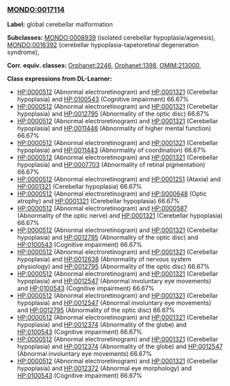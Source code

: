 
### [MONDO:0017114](http://purl.obolibrary.org/obo/MONDO_0017114)
**Label:** global cerebellar malformation

**Subclasses:** [MONDO:0008939](http://purl.obolibrary.org/obo/MONDO_0008939) (isolated cerebellar hypoplasia/agenesis), [MONDO:0016392](http://purl.obolibrary.org/obo/MONDO_0016392) (cerebellar hypoplasia-tapetoretinal degeneration syndrome), 

**Corr. equiv. classes:** [Orphanet:2246](http://www.orpha.net/ORDO/Orphanet_2246), [Orphanet:1398](http://www.orpha.net/ORDO/Orphanet_1398), [OMIM:213000](http://purl.obolibrary.org/obo/OMIM_213000), 

**Class expressions from DL-Learner:**

- [HP:0000512](http://purl.obolibrary.org/obo/HP_0000512) (Abnormal electroretinogram) and [HP:0001321](http://purl.obolibrary.org/obo/HP_0001321) (Cerebellar hypoplasia) and [HP:0100543](http://purl.obolibrary.org/obo/HP_0100543) (Cognitive impairment) 66.67%
- [HP:0000512](http://purl.obolibrary.org/obo/HP_0000512) (Abnormal electroretinogram) and [HP:0001321](http://purl.obolibrary.org/obo/HP_0001321) (Cerebellar hypoplasia) and [HP:0012795](http://purl.obolibrary.org/obo/HP_0012795) (Abnormality of the optic disc) 66.67%
- [HP:0000512](http://purl.obolibrary.org/obo/HP_0000512) (Abnormal electroretinogram) and [HP:0001321](http://purl.obolibrary.org/obo/HP_0001321) (Cerebellar hypoplasia) and [HP:0011446](http://purl.obolibrary.org/obo/HP_0011446) (Abnormality of higher mental function) 66.67%
- [HP:0000512](http://purl.obolibrary.org/obo/HP_0000512) (Abnormal electroretinogram) and [HP:0001321](http://purl.obolibrary.org/obo/HP_0001321) (Cerebellar hypoplasia) and [HP:0011443](http://purl.obolibrary.org/obo/HP_0011443) (Abnormality of coordination) 66.67%
- [HP:0000512](http://purl.obolibrary.org/obo/HP_0000512) (Abnormal electroretinogram) and [HP:0001321](http://purl.obolibrary.org/obo/HP_0001321) (Cerebellar hypoplasia) and [HP:0007703](http://purl.obolibrary.org/obo/HP_0007703) (Abnormality of retinal pigmentation) 66.67%
- [HP:0000512](http://purl.obolibrary.org/obo/HP_0000512) (Abnormal electroretinogram) and [HP:0001251](http://purl.obolibrary.org/obo/HP_0001251) (Ataxia) and [HP:0001321](http://purl.obolibrary.org/obo/HP_0001321) (Cerebellar hypoplasia) 66.67%
- [HP:0000512](http://purl.obolibrary.org/obo/HP_0000512) (Abnormal electroretinogram) and [HP:0000648](http://purl.obolibrary.org/obo/HP_0000648) (Optic atrophy) and [HP:0001321](http://purl.obolibrary.org/obo/HP_0001321) (Cerebellar hypoplasia) 66.67%
- [HP:0000512](http://purl.obolibrary.org/obo/HP_0000512) (Abnormal electroretinogram) and [HP:0000587](http://purl.obolibrary.org/obo/HP_0000587) (Abnormality of the optic nerve) and [HP:0001321](http://purl.obolibrary.org/obo/HP_0001321) (Cerebellar hypoplasia) 66.67%
- [HP:0000512](http://purl.obolibrary.org/obo/HP_0000512) (Abnormal electroretinogram) and [HP:0001321](http://purl.obolibrary.org/obo/HP_0001321) (Cerebellar hypoplasia) and [HP:0012795](http://purl.obolibrary.org/obo/HP_0012795) (Abnormality of the optic disc) and [HP:0100543](http://purl.obolibrary.org/obo/HP_0100543) (Cognitive impairment) 66.67%
- [HP:0000512](http://purl.obolibrary.org/obo/HP_0000512) (Abnormal electroretinogram) and [HP:0001321](http://purl.obolibrary.org/obo/HP_0001321) (Cerebellar hypoplasia) and [HP:0012638](http://purl.obolibrary.org/obo/HP_0012638) (Abnormality of nervous system physiology) and [HP:0012795](http://purl.obolibrary.org/obo/HP_0012795) (Abnormality of the optic disc) 66.67%
- [HP:0000512](http://purl.obolibrary.org/obo/HP_0000512) (Abnormal electroretinogram) and [HP:0001321](http://purl.obolibrary.org/obo/HP_0001321) (Cerebellar hypoplasia) and [HP:0012547](http://purl.obolibrary.org/obo/HP_0012547) (Abnormal involuntary eye movements) and [HP:0100543](http://purl.obolibrary.org/obo/HP_0100543) (Cognitive impairment) 66.67%
- [HP:0000512](http://purl.obolibrary.org/obo/HP_0000512) (Abnormal electroretinogram) and [HP:0001321](http://purl.obolibrary.org/obo/HP_0001321) (Cerebellar hypoplasia) and [HP:0012547](http://purl.obolibrary.org/obo/HP_0012547) (Abnormal involuntary eye movements) and [HP:0012795](http://purl.obolibrary.org/obo/HP_0012795) (Abnormality of the optic disc) 66.67%
- [HP:0000512](http://purl.obolibrary.org/obo/HP_0000512) (Abnormal electroretinogram) and [HP:0001321](http://purl.obolibrary.org/obo/HP_0001321) (Cerebellar hypoplasia) and [HP:0012374](http://purl.obolibrary.org/obo/HP_0012374) (Abnormality of the globe) and [HP:0100543](http://purl.obolibrary.org/obo/HP_0100543) (Cognitive impairment) 66.67%
- [HP:0000512](http://purl.obolibrary.org/obo/HP_0000512) (Abnormal electroretinogram) and [HP:0001321](http://purl.obolibrary.org/obo/HP_0001321) (Cerebellar hypoplasia) and [HP:0012374](http://purl.obolibrary.org/obo/HP_0012374) (Abnormality of the globe) and [HP:0012547](http://purl.obolibrary.org/obo/HP_0012547) (Abnormal involuntary eye movements) 66.67%
- [HP:0000512](http://purl.obolibrary.org/obo/HP_0000512) (Abnormal electroretinogram) and [HP:0001321](http://purl.obolibrary.org/obo/HP_0001321) (Cerebellar hypoplasia) and [HP:0012372](http://purl.obolibrary.org/obo/HP_0012372) (Abnormal eye morphology) and [HP:0100543](http://purl.obolibrary.org/obo/HP_0100543) (Cognitive impairment) 66.67%



